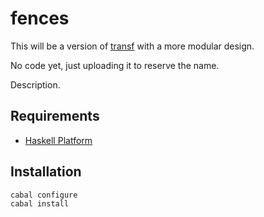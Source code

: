 
# fences

This will be a version of [transf](http://hackage.haskell.org/package/transf) with a more
modular design.

No code yet, just uploading it to reserve the name.

Description.

## Requirements

* [Haskell Platform](http://www.haskell.org/platform)

## Installation

    cabal configure
    cabal install
